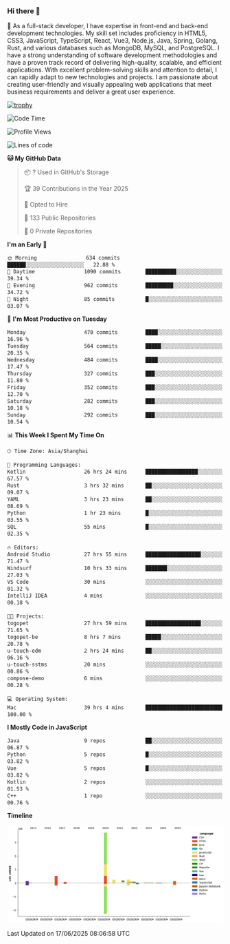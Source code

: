 ### Hi there 👋

🌱 As a full-stack developer, I have expertise in front-end and back-end development technologies. My skill set includes proficiency in HTML5, CSS3, JavaScript, TypeScript, React, Vue3, Node.js, Java, Spring, Golang, Rust, and various databases such as MongoDB, MySQL, and PostgreSQL. I have a strong understanding of software development methodologies and have a proven track record of delivering high-quality, scalable, and efficient applications. With excellent problem-solving skills and attention to detail, I can rapidly adapt to new technologies and projects. I am passionate about creating user-friendly and visually appealing web applications that meet business requirements and deliver a great user experience.

[![trophy](https://github-profile-trophy.vercel.app/?username=elton&rank=SECRET,SSS,SS,S,AAA,AA,A&theme=onedark&no-frame=true&margin-w=10)](https://github.com/ryo-ma/github-profile-trophy)

<!--START_SECTION:waka-->
![Code Time](http://img.shields.io/badge/Code%20Time-1%2C736%20hrs%2045%20mins-blue)

![Profile Views](http://img.shields.io/badge/Profile%20Views-0-blue)

![Lines of code](https://img.shields.io/badge/From%20Hello%20World%20I%27ve%20Written-5.7%20million%20lines%20of%20code-blue)

**🐱 My GitHub Data** 

> 📦 ? Used in GitHub's Storage 
 > 
> 🏆 39 Contributions in the Year 2025
 > 
> 💼 Opted to Hire
 > 
> 📜 133 Public Repositories 
 > 
> 🔑 0 Private Repositories 
 > 
**I'm an Early 🐤** 

```text
🌞 Morning                634 commits         ██████░░░░░░░░░░░░░░░░░░░   22.88 % 
🌆 Daytime                1090 commits        ██████████░░░░░░░░░░░░░░░   39.34 % 
🌃 Evening                962 commits         █████████░░░░░░░░░░░░░░░░   34.72 % 
🌙 Night                  85 commits          █░░░░░░░░░░░░░░░░░░░░░░░░   03.07 % 
```
📅 **I'm Most Productive on Tuesday** 

```text
Monday                   470 commits         ████░░░░░░░░░░░░░░░░░░░░░   16.96 % 
Tuesday                  564 commits         █████░░░░░░░░░░░░░░░░░░░░   20.35 % 
Wednesday                484 commits         ████░░░░░░░░░░░░░░░░░░░░░   17.47 % 
Thursday                 327 commits         ███░░░░░░░░░░░░░░░░░░░░░░   11.80 % 
Friday                   352 commits         ███░░░░░░░░░░░░░░░░░░░░░░   12.70 % 
Saturday                 282 commits         ███░░░░░░░░░░░░░░░░░░░░░░   10.18 % 
Sunday                   292 commits         ███░░░░░░░░░░░░░░░░░░░░░░   10.54 % 
```


📊 **This Week I Spent My Time On** 

```text
🕑︎ Time Zone: Asia/Shanghai

💬 Programming Languages: 
Kotlin                   26 hrs 24 mins      █████████████████░░░░░░░░   67.57 % 
Rust                     3 hrs 32 mins       ██░░░░░░░░░░░░░░░░░░░░░░░   09.07 % 
YAML                     3 hrs 23 mins       ██░░░░░░░░░░░░░░░░░░░░░░░   08.69 % 
Python                   1 hr 23 mins        █░░░░░░░░░░░░░░░░░░░░░░░░   03.55 % 
SQL                      55 mins             █░░░░░░░░░░░░░░░░░░░░░░░░   02.35 % 

🔥 Editors: 
Android Studio           27 hrs 55 mins      ██████████████████░░░░░░░   71.47 % 
Windsurf                 10 hrs 33 mins      ███████░░░░░░░░░░░░░░░░░░   27.03 % 
VS Code                  30 mins             ░░░░░░░░░░░░░░░░░░░░░░░░░   01.32 % 
IntelliJ IDEA            4 mins              ░░░░░░░░░░░░░░░░░░░░░░░░░   00.18 % 

🐱‍💻 Projects: 
togopet                  27 hrs 59 mins      ██████████████████░░░░░░░   71.65 % 
togopet-be               8 hrs 7 mins        █████░░░░░░░░░░░░░░░░░░░░   20.78 % 
u-touch-edm              2 hrs 24 mins       ██░░░░░░░░░░░░░░░░░░░░░░░   06.16 % 
u-touch-sstms            20 mins             ░░░░░░░░░░░░░░░░░░░░░░░░░   00.86 % 
compose-demo             6 mins              ░░░░░░░░░░░░░░░░░░░░░░░░░   00.28 % 

💻 Operating System: 
Mac                      39 hrs 4 mins       █████████████████████████   100.00 % 
```

**I Mostly Code in JavaScript** 

```text
Java                     9 repos             ██░░░░░░░░░░░░░░░░░░░░░░░   06.87 % 
Python                   5 repos             █░░░░░░░░░░░░░░░░░░░░░░░░   03.82 % 
Vue                      5 repos             █░░░░░░░░░░░░░░░░░░░░░░░░   03.82 % 
Kotlin                   2 repos             ░░░░░░░░░░░░░░░░░░░░░░░░░   01.53 % 
C++                      1 repo              ░░░░░░░░░░░░░░░░░░░░░░░░░   00.76 % 
```



**Timeline**

![Lines of Code chart](https://raw.githubusercontent.com/elton/elton/main/assets/bar_graph.png)


 Last Updated on 17/06/2025 08:06:58 UTC
<!--END_SECTION:waka-->

<!--
**elton/elton** is a ✨ _special_ ✨ repository because its `README.md` (this file) appears on your GitHub profile.

Here are some ideas to get you started:

- 🔭 I’m currently working on ...
- 🌱 I’m currently learning ...
- 👯 I’m looking to collaborate on ...
- 🤔 I’m looking for help with ...
- 💬 Ask me about ...
- 📫 How to reach me: ...
- 😄 Pronouns: ...
- ⚡ Fun fact: ...
-->
